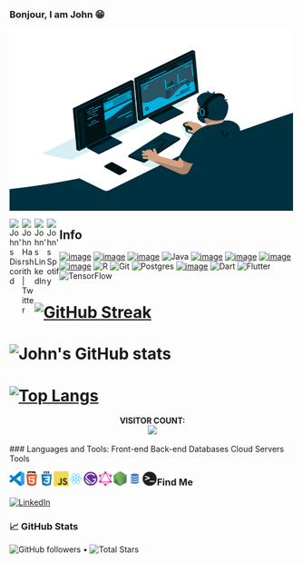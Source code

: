 ### Bonjour, I am John 😁
<p>
<img align="center" alt="GIF" src="https://github.com/JohnHarshith/JohnHarshith/blob/main/code.gif?raw=true" width="500" height="320" />
</p>

<p>
<a href="https://discord.com/invite/waQt3P2">
  <img align="left" alt="John's Discord" width="22px" src="https://raw.githubusercontent.com/peterthehan/peterthehan/master/assets/discord.svg" />
</a>
<a href="https://twitter.com/JohnTheCupid">
  <img align="left" alt="John Harshith | Twitter" width="22px" src="https://raw.githubusercontent.com/peterthehan/peterthehan/master/assets/twitter.svg" />
</a>
<a href="https://www.linkedin.com/in/johnharshith-prince/">
  <img align="left" alt="John's LinkedIn" width="22px" src="https://raw.githubusercontent.com/peterthehan/peterthehan/master/assets/linkedin.svg" />
</a>
<a href="https://open.spotify.com/user/m91c9rh6e53npwij3606kpo4p">
  <img align="left" alt="John's Spotify" width="22px" src="https://raw.githubusercontent.com/peterthehan/peterthehan/master/assets/spotify.svg" />
</a>
</p>

## Info
[![image](https://img.shields.io/badge/Python-14354C?style=for-the-badge&logo=python&logoColor=white)](https://www.python.org/)
[![image](https://img.shields.io/badge/C-00599C?style=for-the-badge&logo=c&logoColor=white)](https://www.cprogramming.com/)
[![image](https://img.shields.io/badge/C%2B%2B-00599C?style=for-the-badge&logo=c%2B%2B&logoColor=white)](https://www.cprogramming.com/)
<img alt="Java" height="28" src="https://img.shields.io/badge/java-%23ED8B00.svg?&style=for-the-badge&logo=java&logoColor=blue"/>
[![image](https://img.shields.io/badge/javascript-%23323330.svg?style=for-the-badge&logo=javascript&logoColor=%23F7DF1E/)](https://www.javascript.com/)
[![image](https://img.shields.io/badge/HTML5-E34F26?style=for-the-badge&logo=html5&logoColor=white)](https://www.w3schools.com/html/)
[![image](https://img.shields.io/badge/CSS3-1572B6?style=for-the-badge&logo=css3&logoColor=white)](https://www.w3schools.com/css/)
[![image](https://img.shields.io/badge/Bootstrap-563D7C?style=for-the-badge&logo=bootstrap&logoColor=white)](https://getbootstrap.com/)
<img alt="R" height="28" src="https://img.shields.io/badge/R-276DC3?style=for-the-badge&logo=r&logoColor=yellow"/>
<img alt="Git" height="28" src="https://img.shields.io/badge/git-%23F05033.svg?&style=for-the-badge&logo=git&logoColor=white"/>
<img alt="Postgres" height="28" src ="https://img.shields.io/badge/PostgreSQL-316192?style=for-the-badge&logo=postgresql&logoColor=white"/>
[![image](https://img.shields.io/badge/Visual_Studio_Code-0078D4?style=for-the-badge&logo=visual%20studio%20code&logoColor=white)](https://github.com/microsoft/vscode)
![Dart](https://img.shields.io/badge/dart-%230175C2.svg?style=for-the-badge&logo=dart&logoColor=white)
![Flutter](https://img.shields.io/badge/Flutter-%2302569B.svg?style=for-the-badge&logo=Flutter&logoColor=white)
![TensorFlow](https://img.shields.io/badge/TensorFlow-%23FF6F00.svg?style=for-the-badge&logo=TensorFlow&logoColor=white)
# [![GitHub Streak](https://github-readme-streak-stats.herokuapp.com/?user=JohnHarshith&theme=blux)](https://git.io/streak-stats)
# ![John's GitHub stats](https://github-readme-stats.vercel.app/api?username=JohnHarshith&theme=dracula&show_icons=true&include_all_commits=true)
# [![Top Langs](https://github-readme-stats.vercel.app/api/top-langs/?username=JohnHarshith&layout=compact&theme=github_dark)](https://github.com/JohnHarshith/github-readme-stats)
<p align="center"> 
 <b>VISITOR COUNT:</b><br>
  <img src="https://profile-counter.glitch.me/JohnHarshith/count.svg" />
</p>
### Languages and Tools:
Front-end Back-end Databases Cloud Servers Tools

<a> <img align="left" alt="Visual Studio Code" width="26px" src="https://raw.githubusercontent.com/github/explore/80688e429a7d4ef2fca1e82350fe8e3517d3494d/topics/visual-studio-code/visual-studio-code.png" />
</a>
<a> <img align="left" alt="HTML5" width="26px" src="https://raw.githubusercontent.com/github/explore/80688e429a7d4ef2fca1e82350fe8e3517d3494d/topics/html/html.png" />
</a>
<a> <img align="left" alt="CSS3" width="26px" src="https://raw.githubusercontent.com/github/explore/80688e429a7d4ef2fca1e82350fe8e3517d3494d/topics/css/css.png" />
</a>
<a> <img align="left" alt="JavaScript" width="26px" src="https://raw.githubusercontent.com/github/explore/80688e429a7d4ef2fca1e82350fe8e3517d3494d/topics/javascript/javascript.png" />
</a>
<a> <img align="left" alt="React" width="26px" src="https://raw.githubusercontent.com/github/explore/80688e429a7d4ef2fca1e82350fe8e3517d3494d/topics/react/react.png" />
</a>
<a> <img align="left" alt="Gatsby" width="26px" src="https://raw.githubusercontent.com/github/explore/e94815998e4e0713912fed477a1f346ec04c3da2/topics/gatsby/gatsby.png" />
</a>
<a> <img align="left" alt="GraphQL" width="26px" src="https://raw.githubusercontent.com/github/explore/80688e429a7d4ef2fca1e82350fe8e3517d3494d/topics/graphql/graphql.png" />
</a>
<a> <img align="left" alt="Node.js" width="26px" src="https://raw.githubusercontent.com/github/explore/80688e429a7d4ef2fca1e82350fe8e3517d3494d/topics/nodejs/nodejs.png" />
</a>
<a> <img align="left" alt="SQL" width="26px" src="https://raw.githubusercontent.com/github/explore/80688e429a7d4ef2fca1e82350fe8e3517d3494d/topics/sql/sql.png" />
</a>
<a> <img align="left" alt="Terminal" width="26px" src="https://raw.githubusercontent.com/github/explore/80688e429a7d4ef2fca1e82350fe8e3517d3494d/topics/terminal/terminal.png" />
</a>

### Find Me

<a href="https://www.linkedin.com/in/johnharshith-prince/" target="_blank"><img alt="LinkedIn" src="https://img.shields.io/badge/linkedin-%230077B5.svg?&style=for-the-badge&logo=linkedin&logoColor=white" /></a>

### 📈 GitHub Stats
<p>
  <img alt="GitHub followers" src="https://img.shields.io/github/followers/JohnHarshith?label=FOLLOWERS"> •   
  <img src="https://img.shields.io/github/stars/JohnHarshith?label=STARS" alt="Total Stars">
</p>

